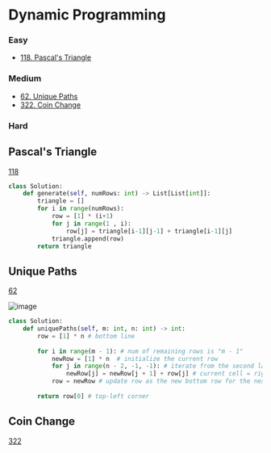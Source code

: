 # Dynamic Programming
<!------------------------------------------------------------------------------------------------------------------------------------------------------>
### Easy
- [118. Pascal's Triangle](#Pascals-Triangle)
  
### Medium
- [62. Unique Paths](#Unique-Paths)
- [322. Coin Change](#Coin-Change)
  
### Hard


<!------------------------------------------------------------------------------------------------------------------------------------------------------>
<!--Easy-->
## Pascal's Triangle
[118](https://leetcode.com/problems/Pascals-Triangle/)

```python
class Solution:
    def generate(self, numRows: int) -> List[List[int]]:
        triangle = []
        for i in range(numRows):
            row = [1] * (i+1)
            for j in range(1 , i):
                row[j] = triangle[i-1][j-1] + triangle[i-1][j]
            triangle.append(row)
        return triangle
```

<!--Meidum-->
## Unique Paths
[62](https://leetcode.com/problems/Unique-Paths/)

![image](https://github.com/user-attachments/assets/8819c630-f086-4598-b86a-86fd0dde6df1)

```python
class Solution:
    def uniquePaths(self, m: int, n: int) -> int:
        row = [1] * n # bottom line
        
        for i in range(m - 1): # num of remaining rows is "m - 1" 
            newRow = [1] * n  # initialize the current row
            for j in range(n - 2, -1, -1): # iterate from the second last cell (right to left)
                newRow[j] = newRow[j + 1] + row[j] # current cell = right cell + bottom cell
            row = newRow # update row as the new bottom row for the next iteration 
        
        return row[0] # top-left corner
```

## Coin Change
[322](https://leetcode.com/problems/Coin-Change/)

```python

```

